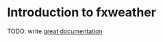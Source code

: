 # Introduction to fxweather

TODO: write [great documentation](http://jacobian.org/writing/what-to-write/)
